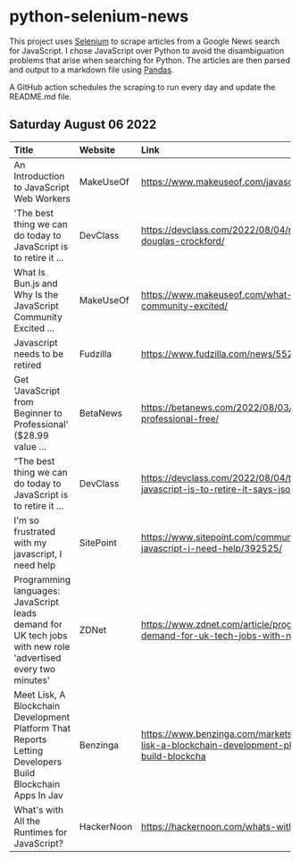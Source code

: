 # python-selenium-news

This project uses [Selenium](https://www.seleniumhq.org/) to scrape articles from a Google News search for JavaScript.
I chose JavaScript over Python to avoid the disambiguation problems that arise when searching for Python.
The articles are then parsed and output to a markdown file using [Pandas](https://pandas.pydata.org/).

A GitHub action schedules the scraping to run every day and update the README.md file.

## Saturday August 06 2022


| Title                                                                                                        | Website    | Link                                                                                                                                                      |
|:-------------------------------------------------------------------------------------------------------------|:-----------|:----------------------------------------------------------------------------------------------------------------------------------------------------------|
| An Introduction to JavaScript Web Workers                                                                    | MakeUseOf  | https://www.makeuseof.com/javascript-web-workers-introduction/                                                                                            |
| 'The best thing we can do today to JavaScript is to retire it ...                                            | DevClass   | https://devclass.com/2022/08/04/retire_javascript_says-json-creator-douglas-crockford/                                                                    |
| What Is Bun.js and Why Is the JavaScript Community Excited ...                                               | MakeUseOf  | https://www.makeuseof.com/what-is-bunjs-why-the-javascript-community-excited/                                                                             |
| Javascript needs to be retired                                                                               | Fudzilla   | https://www.fudzilla.com/news/55266-javascript-needs-to-be-retired                                                                                        |
| Get 'JavaScript from Beginner to Professional' ($28.99 value ...                                             | BetaNews   | https://betanews.com/2022/08/03/get-javascript-from-beginner-to-professional-free/                                                                        |
| “The best thing we can do today to JavaScript is to retire it ...                                            | DevClass   | https://devclass.com/2022/08/04/the-best-thing-we-can-do-today-to-javascript-is-to-retire-it-says-json-creator-douglas-crockford/                         |
| I'm so frustrated with my javascript, I need help                                                            | SitePoint  | https://www.sitepoint.com/community/t/im-so-frustrated-with-my-javascript-i-need-help/392525/                                                             |
| Programming languages: JavaScript leads demand for UK tech jobs with new role 'advertised every two minutes' | ZDNet      | https://www.zdnet.com/article/programming-languages-javascript-leads-demand-for-uk-tech-jobs-with-new-role-advertised-every-two-minutes/                  |
| Meet Lisk, A Blockchain Development Platform That Reports Letting Developers Build Blockchain Apps In Jav    | Benzinga   | https://www.benzinga.com/markets/cryptocurrency/22/08/28376103/meet-lisk-a-blockchain-development-platform-that-reports-letting-developers-build-blockcha |
| What's with All the Runtimes for JavaScript?                                                                 | HackerNoon | https://hackernoon.com/whats-with-all-the-runtimes-for-javascript                                                                                         |